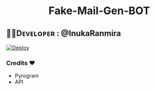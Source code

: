 <center><h1>Fake-Mail-Gen-BOT</h1></center>                                         


## 👨‍💻Dᴇᴠᴇʟᴏᴘᴇʀ : @InukaRanmira

[![Deploy](https://www.herokucdn.com/deploy/button.svg)](https://heroku.com/deploy?template=https://github.com/InukaRanmira/Fake-Mail-BOT)
 
 
 ###  Credits ❤
 - Pyrogram
 - API

 

